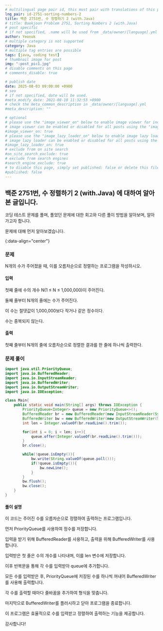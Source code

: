 ```yaml
---
# multilingual page pair id, this must pair with translations of this page. (This name must be unique)
lng_pair: id-2751-sorting-numbers-2
title: 백준 2751번, 수 정렬하기 2 (with.Java)
# title: Baekjoon Problem 2751, Sorting Numbers 2 (with.Java)
# post specific
# if not specified, .name will be used from _data/owner/[language].yml
author: Yeonuk
# multiple category is not supported
category: Java
# multiple tag entries are possible
tags: [java, coding test]
# thumbnail image for post
img: ":post_pic1.jpg"
# disable comments on this page
# comments_disable: true

# publish date
date: 2025-08-03 09:00:00 +0900
# seo
# if not specified, date will be used.
#meta_modify_date: 2021-08-10 11:32:53 +0900
# check the meta_common_description in _data/owner/[language].yml
#meta_description: ""

# optional
# please use the "image_viewer_on" below to enable image viewer for individual pages or posts (_posts/ or [language]/_posts folders).
# image viewer can be enabled or disabled for all posts using the "image_viewer_posts: true" setting in _data/conf/main.yml.
#image_viewer_on: true
# please use the "image_lazy_loader_on" below to enable image lazy loader for individual pages or posts (_posts/ or [language]/_posts folders).
# image lazy loader can be enabled or disabled for all posts using the "image_lazy_loader_posts: true" setting in _data/conf/main.yml.
#image_lazy_loader_on: true
# exclude from on site search
#on_site_search_exclude: true
# exclude from search engines
#search_engine_exclude: true
# to disable this page, simply set published: false or delete this file
#published: false
---
```


<!-- outline-start -->

## 백준 2751번, 수 정렬하기 2 (with.Java) 에 대하여 알아본 글입니다.

코딩 테스트 문제를 풀며, 풀었던 문제에 대한 회고와 다른 풀이 방법을 알아보며, 알아가고자 합니다.

문제에 대해 먼저 알아보겠습니다.

{:data-align="center"}

<!-- outline-end -->

### 문제

N개의 수가 주어졌을 때, 이를 오름차순으로 정렬하는 프로그램을 작성하시오.

#### 입력

첫째 줄에 수의 개수 N(1 ≤ N ≤ 1,000,000)이 주어진다.

둘째 줄부터 N개의 줄에는 수가 주어진다.

이 수는 절댓값이 1,000,000보다 작거나 같은 정수이다.

수는 중복되지 않는다.

#### 출력

첫째 줄부터 N개의 줄에 오름차순으로 정렬한 결과를 한 줄에 하나씩 출력한다.

### 문제 풀이

```java
import java.util.PriorityQueue;
import java.io.BufferedReader;
import java.io.InputStreamReader;
import java.io.BufferedWriter;
import java.io.OutputStreamWriter;
import java.io.IOException;

class Main{
    public static void main(String[] args) throws IOException {
        PriorityQueue<Integer> queue = new PriorityQueue<>();
        BufferedReader br = new BufferedReader(new InputStreamReader(System.in));
        BufferedWriter bw = new BufferedWriter(new OutputStreamWriter(System.out));
        int len = Integer.valueOf(br.readLine().trim());

        for(int i = 0; i < len; i++){
            queue.offer(Integer.valueOf(br.readLine().trim()));
        }
        br.close();

        while(!queue.isEmpty()){
            bw.write(String.valueOf(queue.poll()));
            if(!queue.isEmpty()){
                bw.newLine();
            }
        }
        bw.flush();
        bw.close();
    }
}
```

#### 풀이 설명

이 코드는 주어진 수를 오름차순으로 정렬하여 출력하는 프로그램입니다.

먼저 PriorityQueue를 사용하여 정수를 저장합니다.

입력을 받기 위해 BufferedReader를 사용하고, 출력을 위해 BufferedWriter를 사용합니다.

입력받은 첫 줄은 수의 개수를 나타내며, 이를 len 변수에 저장합니다.

이후 반복문을 통해 각 수를 입력받아 queue에 추가합니다.

모든 수를 입력받은 후, PriorityQueue에 저장된 수를 하나씩 꺼내어 BufferedWriter를 사용해 출력합니다.

각 수를 출력할 때마다 줄바꿈을 추가하여 형식을 맞춥니다.

마지막으로 BufferedWriter를 플러시하고 닫아 프로그램을 종료합니다.

이 프로그램은 효율적으로 수를 입력받고 정렬하여 출력하는 기능을 제공합니다.

감사합니다!
